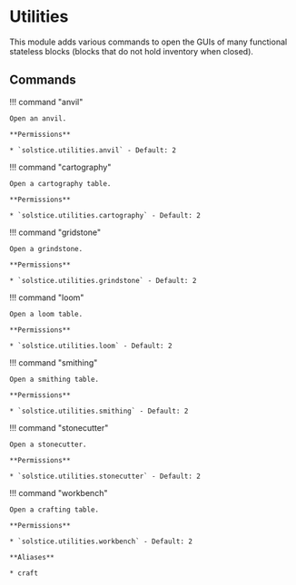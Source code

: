 # Utilities

This module adds various commands to open the GUIs of many functional stateless blocks (blocks that do not hold inventory when closed).

## Commands

!!! command "anvil"

    Open an anvil.

    **Permissions**

    * `solstice.utilities.anvil` - Default: 2

!!! command "cartography"

    Open a cartography table.

    **Permissions**

    * `solstice.utilities.cartography` - Default: 2

!!! command "gridstone"

    Open a grindstone.

    **Permissions**

    * `solstice.utilities.grindstone` - Default: 2

!!! command "loom"

    Open a loom table.

    **Permissions**

    * `solstice.utilities.loom` - Default: 2

!!! command "smithing"

    Open a smithing table.

    **Permissions**

    * `solstice.utilities.smithing` - Default: 2

!!! command "stonecutter"

    Open a stonecutter.

    **Permissions**

    * `solstice.utilities.stonecutter` - Default: 2

!!! command "workbench"

    Open a crafting table.

    **Permissions**

    * `solstice.utilities.workbench` - Default: 2

    **Aliases**

    * craft